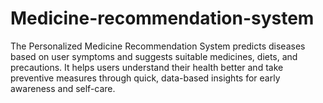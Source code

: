 # Medicine-recommendation-system
The Personalized Medicine Recommendation System predicts diseases based on user symptoms and suggests suitable medicines, diets, and precautions. It helps users understand their health better and take preventive measures through quick, data-based insights for early awareness and self-care.
